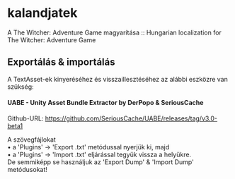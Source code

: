 # kalandjatek
A The Witcher: Adventure Game magyarítása :: Hungarian localization for The Witcher: Adventure Game

## Exportálás & importálás
A TextAsset-ek kinyeréséhez és visszaillesztéséhez az alábbi eszközre van szükség:

#### UABE - Unity Asset Bundle Extractor by DerPopo & SeriousCache ####
Github-URL: https://github.com/SeriousCache/UABE/releases/tag/v3.0-beta1

A szövegfájlokat<br>
• a 'Plugins' -> 'Export .txt' metódussal nyerjük ki, majd<br>
• a 'Plugins' -> 'Import .txt' eljárással tegyük vissza a helyükre.<br>
De semmiképp se használjuk az 'Export Dump' & 'Import Dump' metódusokat!
